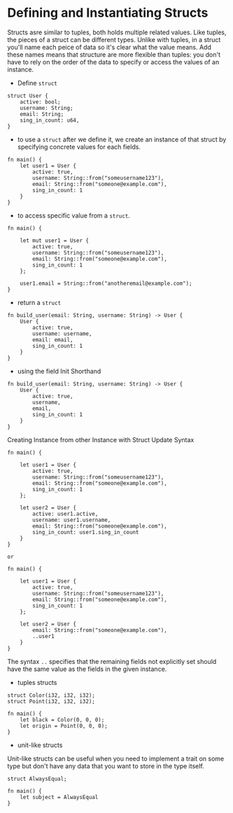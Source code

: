 # Defining and Instantiating Structs

Structs asre similar to tuples, both holds multiple related values. Like tuples, the pieces of a struct can be different types. Unlike with tuples, in a struct you'll name each peice of data so it's clear what the value means. Add these names means that structure are more flexible than tuples: you don't have to rely on the order of the data to specify or access the values of an instance.

- Define `struct`

```
struct User {
    active: bool;
    username: String;
    email: String;
    sing_in_count: u64,
}
```

- to use a `struct` after we define it, we create an instance of that struct by specifying concrete values for each fields.

```
fn main() {
    let user1 = User {
        active: true,
        username: String::from("someusername123"),
        email: String::from("someone@example.com"),
        sing_in_count: 1
    }
}
```

- to access specific value from a `struct`.

```
fn main() {

    let mut user1 = User {
        active: true,
        username: String::from("someusername123"),
        email: String::from("someone@example.com"),
        sing_in_count: 1
    };

    user1.email = String::from("anotheremail@example.com");
}
```


- return a `struct`

```
fn build_user(email: String, username: String) -> User {
    User {
        active: true,
        username: username,
        email: email,
        sing_in_count: 1
    }
}
```

- using the field Init Shorthand

```
fn build_user(email: String, username: String) -> User {
    User {
        active: true,
        username,
        email,
        sing_in_count: 1
    }
}
```

Creating Instance from other Instance with Struct Update Syntax

```
fn main() {

    let user1 = User {
        active: true,
        username: String::from("someusername123"),
        email: String::from("someone@example.com"),
        sing_in_count: 1
    };

    let user2 = User {
        active: user1.active,
        username: user1.username,
        email: String::from("someone@example.com"),
        sing_in_count: user1.sing_in_count
    }
}

or

fn main() {

    let user1 = User {
        active: true,
        username: String::from("someusername123"),
        email: String::from("someone@example.com"),
        sing_in_count: 1
    };

    let user2 = User {
        email: String::from("someone@example.com"),
        ..user1
    }
}
```

The syntax `..` specifies that the remaining fields not explicitly set should have the same value as the fields in the given instance.

- tuples structs

```
struct Color(i32, i32, i32);
struct Point(i32, i32, i32);

fn main() {
    let black = Color(0, 0, 0);
    let origin = Point(0, 0, 0);
}
```

- unit-like structs

Unit-like structs can be useful  when you need to implement a trait on some type but don't have any data that you want to store in the type itself.

```
struct AlwaysEqual;

fn main() {
    let subject = AlwaysEqual
}
```

